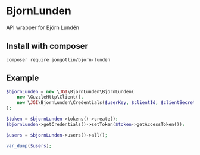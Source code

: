 # BjornLunden
API wrapper for Björn Lundén

## Install with composer
`composer require jongotlin/bjorn-lunden`


## Example
```php
$bjornLunden = new \JGI\BjornLunden\BjornLunden(
    new \GuzzleHttp\Client(),
    new \JGI\BjornLunden\Credentials($userKey, $clientId, $clientSecret)
);

$token = $bjornLunden->tokens()->create();
$bjornLunden->getCredentials()->setToken($token->getAccessToken());

$users = $bjornLunden->users()->all();

var_dump($users);

```

